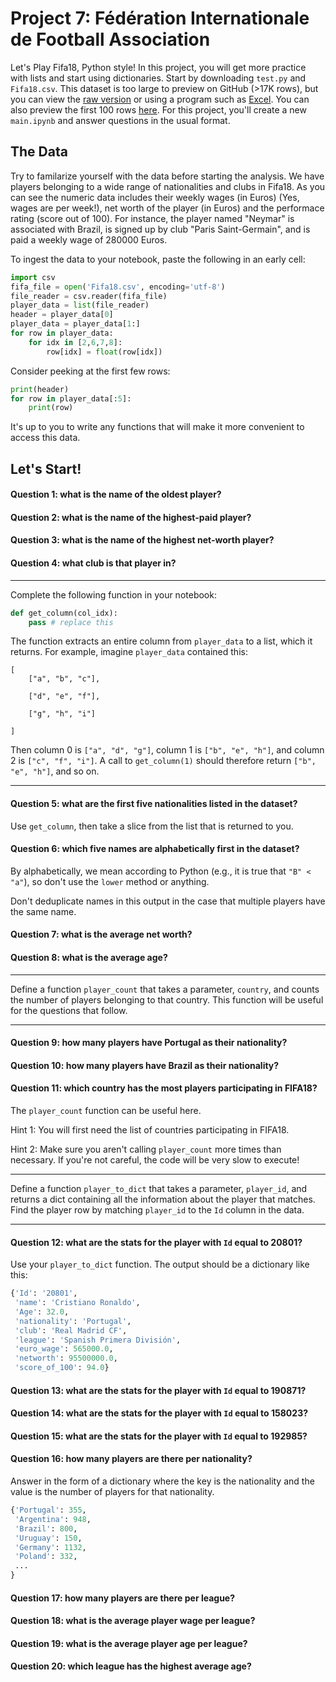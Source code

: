 # Project 7: Fédération Internationale de Football Association

Let's Play Fifa18, Python style!  In this project, you will get more
practice with lists and start using dictionaries.  Start by
downloading `test.py` and `Fifa18.csv`.  This dataset is too large to
preview on GitHub (>17K rows), but you can view the
[raw version](https://raw.githubusercontent.com/tylerharter/cs301-projects/master/spring19/p7/Fifa18.csv)
or using a program such as [Excel](https://github.com/tylerharter/cs301-projects/blob/master/spring19/p7/excel.md).
You can also preview the first 100 rows [here](https://github.com/tylerharter/cs301-projects/blob/master/spring19/p7/preview.csv).
For this project, you'll create a new `main.ipynb` and answer
questions in the usual format.

## The Data

Try to familarize yourself with the data before starting the
analysis. We have players belonging to a wide range of nationalities
and clubs in Fifa18. As you can see the numeric data includes their
weekly wages (in Euros) (Yes, wages are per week!), net worth of the
player (in Euros) and the performace rating (score out of 100). For
instance, the player named "Neymar" is associated with Brazil, is
signed up by club "Paris Saint-Germain", and is paid a weekly wage of
280000 Euros.

To ingest the data to your notebook, paste the following in an early cell:

```python
import csv
fifa_file = open('Fifa18.csv', encoding='utf-8')
file_reader = csv.reader(fifa_file)
player_data = list(file_reader)
header = player_data[0]
player_data = player_data[1:]
for row in player_data:
    for idx in [2,6,7,8]:
        row[idx] = float(row[idx])
```

Consider peeking at the first few rows:
```python
print(header)
for row in player_data[:5]:
    print(row)
```

It's up to you to write any functions that will make it more
convenient to access this data.

## Let's Start!

#### Question 1: what is the name of the oldest player?

#### Question 2: what is the name of the highest-paid player?

#### Question 3: what is the name of the highest net-worth player?

#### Question 4: what club is that player in?

---

Complete the following function in your notebook:

```python
def get_column(col_idx):
    pass # replace this
```

The function extracts an entire column from `player_data` to a list, which
it returns.  For example, imagine `player_data` contained this:

```
[
    ["a", "b", "c"],

    ["d", "e", "f"],

    ["g", "h", "i"]

]
```

Then column 0 is `["a", "d", "g"]`, column 1 is `["b", "e", "h"]`, and
column 2 is `["c", "f", "i"]`.  A call to `get_column(1)` should
therefore return `["b", "e", "h"]`, and so on.

----

#### Question 5: what are the first five nationalities listed in the dataset?

Use `get_column`, then take a slice from the list that is returned to you.

#### Question 6: which five names are alphabetically first in the dataset?

By alphabetically, we mean according to Python (e.g., it is true that
`"B" < "a"`), so don't use the `lower` method or anything.

Don't deduplicate names in this output in the case that multiple
players have the same name.

#### Question 7: what is the average net worth?

#### Question 8: what is the average age?

---

Define a function `player_count` that takes a parameter, `country`,
and counts the number of players belonging to that country. This
function will be useful for the questions that follow.

---

#### Question 9: how many players have Portugal as their nationality?

#### Question 10: how many players have Brazil as their nationality?

#### Question 11: which country has the most players participating in FIFA18?

The `player_count` function can be useful here.

Hint 1: You will first need the list of countries participating in
FIFA18.

Hint 2: Make sure you aren't calling `player_count` more times than
necessary.  If you're not careful, the code will be very slow to
execute!

----

Define a function `player_to_dict` that takes a parameter,
`player_id`, and returns a dict containing all the information about
the player that matches.  Find the player row by matching `player_id`
to the `Id` column in the data.

---

#### Question 12: what are the stats for the player with `Id` equal to 20801?

Use your `player_to_dict` function.  The output should be a dictionary
like this:

```python
{'Id': '20801',
 'name': 'Cristiano Ronaldo',
 'Age': 32.0,
 'nationality': 'Portugal',
 'club': 'Real Madrid CF',
 'league': 'Spanish Primera División',
 'euro_wage': 565000.0,
 'networth': 95500000.0,
 'score_of_100': 94.0}
```

#### Question 13: what are the stats for the player with `Id` equal to 190871?

#### Question 14: what are the stats for the player with `Id` equal to 158023?

#### Question 15: what are the stats for the player with `Id` equal to 192985?

#### Question 16: how many players are there per nationality?

Answer in the form of a dictionary where the key is the nationality
and the value is the number of players for that nationality.

```python
{'Portugal': 355,
 'Argentina': 948,
 'Brazil': 800,
 'Uruguay': 150,
 'Germany': 1132,
 'Poland': 332,
 ...
}
```

#### Question 17: how many players are there per league?

#### Question 18: what is the average player wage per league?

#### Question 19: what is the average player age per league?

#### Question 20: which league has the highest average age?
